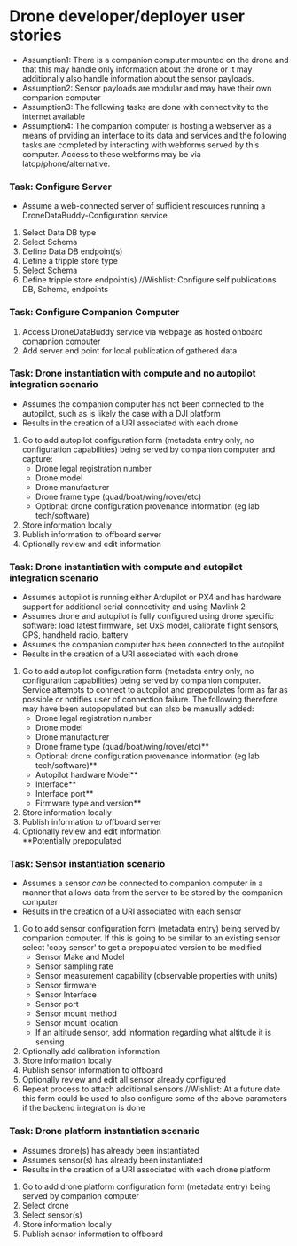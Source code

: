 # Drone developer/deployer user stories
- Assumption1: There is a companion computer mounted on the drone and that this may handle only information about the drone or it may additionally also handle information about the sensor payloads.
- Assumption2: Sensor payloads are modular and may have their own companion computer
- Assumption3: The following tasks are done with connectivity to the internet available
- Assumption4: The companion computer is hosting a webserver as a means of prviding an interface to its data and services and the following tasks are completed by interacting with webforms served by this computer.  Access to these webforms may be via latop/phone/alternative.

### Task: Configure Server
* Assume a web-connected server of sufficient resources running a DroneDataBuddy-Configuration service

1. Select Data DB type
2. Select Schema 
3. Define Data DB endpoint(s)
4. Define a tripple store type
5. Select Schema 
6. Define tripple store endpoint(s)
//Wishlist: Configure self publications DB, Schema, endpoints

### Task: Configure Companion Computer
1. Access DroneDataBuddy service via webpage as hosted onboard comapnion computer
2. Add server end point for local publication of gathered data

### Task: Drone instantiation with compute and no autopilot integration scenario
 - Assumes the companion computer has not been connected to the autopilot, such as is likely the case with a DJI platform
 - Results in the creation of a URI associated with each drone

1. Go to add autopilot configuration form (metadata entry only, no configuration capabilities) being served by companion computer and capture:
    * Drone legal registration number
    * Drone model
    * Drone manufacturer
    * Drone frame type (quad/boat/wing/rover/etc)
    * Optional: drone configuration provenance information (eg lab tech/software)
2. Store information locally
3. Publish information to offboard server
4. Optionally review and edit information

### Task: Drone instantiation with compute and autopilot integration scenario
- Assumes autopilot is running either Ardupilot or PX4 and has hardware support for additional serial connectivity and using Mavlink 2
- Assumes drone and autopilot is fully configured using drone specific software:  load latest firmware, set UxS model, calibrate flight sensors, GPS, handheld radio, battery 
- Assumes the companion computer has been connected to the autopilot
- Results in the creation of a URI associated with each drone

1. Go to add autopilot configuration form (metadata entry only, no configuration capabilities) being served by companion computer.  Service attempts to connect to autopilot and prepopulates form as far as possible or notifies user of connection failure.  The following therefore may have been autopopulated but can also be manually added:
    * Drone legal registration number
    * Drone model
    * Drone manufacturer
    * Drone frame type (quad/boat/wing/rover/etc)**
    * Optional: drone configuration provenance information (eg lab tech/software)**
    * Autopilot hardware Model**
    * Interface**
    * Interface port**
    * Firmware type and version**
2. Store information locally
3. Publish information to offboard server
4. Optionally review and edit information      
\*\*Potentially prepopulated

### Task: Sensor instantiation scenario 
- Assumes a sensor *can* be connected to companion computer in a manner that allows data from the server to be stored by the companion computer
- Results in the creation of a URI associated with each sensor

1. Go to add sensor configuration form (metadata entry) being served by companion computer.  If this is going to be similar to an existing sensor select 'copy sensor' to get a prepopulated version to be modified
    * Sensor Make and Model
    * Sensor sampling rate
    * Sensor measurement capability (observable properties with units)
    * Sensor firmware
    * Sensor Interface
    * Sensor port
    * Sensor mount method
    * Sensor mount location
    * If an altitude sensor, add information regarding what altitude it is sensing
2. Optionally add calibration information
3. Store information locally
4. Publish sensor information to offboard
5. Optionally review and edit all sensor already configured
6. Repeat process to attach additional sensors
//Wishlist: At a future date this form could be used to also configure some of the above parameters if the backend integration is done

### Task: Drone platform instantiation scenario 
- Assumes drone(s) has already been instantiated 
- Assumes sensor(s) has already been instantiated 
- Results in the creation of a URI associated with each drone platform

1. Go to add drone platform configuration form (metadata entry) being served by companion computer 
2. Select drone
3. Select sensor(s)
4. Store information locally
5. Publish sensor information to offboard




